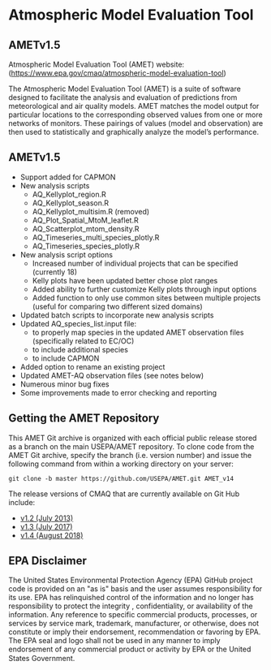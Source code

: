 Atmospheric Model Evaluation Tool
======

## AMETv1.5

Atmospheric Model Evaluation Tool (AMET) website: (https://www.epa.gov/cmaq/atmospheric-model-evaluation-tool)

The Atmospheric Model Evaluation Tool (AMET) is a suite of software designed to facilitate the analysis and evaluation of predictions from meteorological and air quality models. AMET matches the model output for particular locations to the corresponding observed values from one or more networks of monitors. These pairings of values (model and observation) are then used to statistically and graphically analyze the model’s performance.

## AMETv1.5

-	Support added for CAPMON 
-	New analysis scripts
       - AQ_Kellyplot_region.R
       - AQ_Kellyplot_season.R
       - AQ_Kellyplot_multisim.R (removed)
       - AQ_Plot_Spatial_MtoM_leaflet.R
       - AQ_Scatterplot_mtom_density.R
       - AQ_Timeseries_multi_species_plotly.R
       - AQ_Timeseries_species_plotly.R
-	New analysis script options
       - Increased number of individual projects that can be specified (currently 18)
       - Kelly plots have been updated better chose plot ranges
       - Added ability to further customize Kelly plots through input options
       - Added function to only use common sites between multiple projects (useful for comparing two different sized domains)
-	Updated batch scripts to incorporate new analysis scripts
-	Updated AQ_species_list.input file:
       - to properly map species in the updated AMET observation files (specifically related to EC/OC)
       - to include additional species
       - to include CAPMON
-	Added option to rename an existing project
-	Updated AMET-AQ observation files (see notes below)
-	Numerous minor bug fixes
-	Some improvements made to error checking and reporting

## Getting the AMET Repository
This AMET Git archive is organized with each official public release stored as a branch on the main USEPA/AMET repository.
To clone code from the AMET Git archive, specify the branch (i.e. version number) and issue the following command from within
a working directory on your server:
```
git clone -b master https://github.com/USEPA/AMET.git AMET_v14
```

The release versions of CMAQ that are currently available on Git Hub include:

* [v1.2 (July 2013)](https://github.com/USEPA/AMET/tree/1.2)
* [v1.3 (July 2017)](https://github.com/USEPA/AMET/tree/1.3)
* [v1.4 (August 2018)](https://github.com/USEPA/AMET)

## EPA Disclaimer
The United States Environmental Protection Agency (EPA) GitHub project code is provided on an "as is" basis and the user assumes responsibility for its use. EPA has relinquished control of the information and no longer has responsibility to protect the integrity , confidentiality, or availability of the information. Any reference to specific commercial products, processes, or services by service mark, trademark, manufacturer, or otherwise, does not constitute or imply their endorsement, recommendation or favoring by EPA. The EPA seal and logo shall not be used in any manner to imply endorsement of any commercial product or activity by EPA or the United States Government.    [<img src="https://licensebuttons.net/p/mark/1.0/88x31.png" width="50" height="15">](https://creativecommons.org/publicdomain/zero/1.0/)
 
